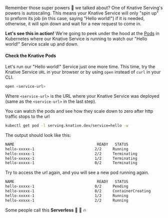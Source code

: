 Remember those super powers :rocket: we talked about? One of Knative Serving's powers is autoscaling. This means your Knative Service will only "spin up" to preform its job (in this case, saying "Hello world!") if it is needed, otherwise, it will spin down and wait for a new request to come in.

**Let's see this in action!** We're going to peek under the hood at the <a href= "https://kubernetes.io/docs/concepts/workloads/pods/" target="blank_">Pods</a> in Kubernetes where our Knative Service is running to watch our "Hello world!" Service scale up and down.


#### Check the Knative Pods
Let's run our "Hello world!" Service just one more time. This time, try the Knative Service `URL` in your browser or by using `open` instead of `curl` in your CLI.
```bash
open <service-url>
```
Where `<service-url>` is the URL where your Knative Service was deployed (same as the `<service-url>` in the last step).

You can watch the pods and see how they scale down to zero after http traffic stops to the url
```bash
kubectl get pod -l serving.knative.dev/service=hello -w
```

The output should look like this:
```bash
NAME                                     READY   STATUS
hello-xxxxx-1                           2/2     Running
hello-xxxxx-1                           2/2     Terminating
hello-xxxxx-1                           1/2     Terminating
hello-xxxxx-1                           0/2     Terminating
```

Try to access the url again, and you will see a new pod running again.
```bash
NAME                                     READY   STATUS
hello-xxxxx-1                           0/2     Pending
hello-xxxxx-1                           0/2     ContainerCreating
hello-xxxxx-1                           1/2     Running
hello-xxxxx-1                           2/2     Running
```

Some people call this **Serverless** 🎉 🌮 🔥
